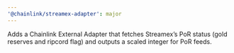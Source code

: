 ```yaml
---
'@chainlink/streamex-adapter': major
---
```


Adds a Chainlink External Adapter that fetches Streamex’s PoR status (gold reserves and ripcord flag) and outputs a scaled integer for PoR feeds.
